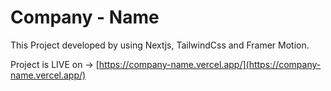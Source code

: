 # Company - Name

This Project developed by using Nextjs, TailwindCss and Framer Motion.

Project is LIVE on -> [https://company-name.vercel.app/](https://company-name.vercel.app/)
